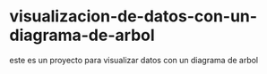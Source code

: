 # visualizacion-de-datos-con-un-diagrama-de-arbol
este es un proyecto para visualizar datos con un diagrama de arbol
